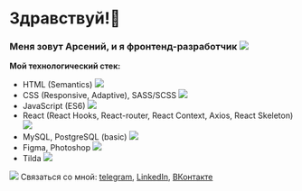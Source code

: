 # Здравствуй!👋
### Меня зовут Арсений, и я фронтенд-разработчик <img src="https://img.icons8.com/small/16/000000/developer.png"/>

**Мой технологический стек:**
* HTML (Semantics)  <img src="https://img.icons8.com/small/16/000000/source-code.png"/>
* CSS (Responsive, Adaptive), SASS/SCSS <img src="https://img.icons8.com/small/16/000000/css-filetype.png"/>
* JavaScript (ES6) <img src="https://img.icons8.com/small/16/000000/js.png"/>
* React (React Hooks, React-router, React Context, Axios, React Skeleton) <img src="https://img.icons8.com/small/16/000000/react.png"/>
* MySQL, PostgreSQL (basic) <img src="https://img.icons8.com/small/16/000000/sql.png"/>
* Figma, Photoshop <img src="https://img.icons8.com/small/16/000000/psd.png"/>
* Tilda <img src="https://img.icons8.com/small/16/000000/plugin.png"/>

<img src="https://img.icons8.com/small/16/000000/phone-not-being-used.png"/> Связаться со мной: [telegram](https://t.me/arseniy_punko), [LinkedIn](https://www.linkedin.com/in/arseniy-punko/), [ВКонтакте](https://vk.com/arseniy_punko)

<!--
**Bloodw1n/Bloodw1n** is a ✨ _special_ ✨ repository because its `README.md` (this file) appears on your GitHub profile.

Here are some ideas to get you started:

- 🔭 I’m currently working on ...
- 🌱 I’m currently learning ...
- 👯 I’m looking to collaborate on ...
- 🤔 I’m looking for help with ...
- 💬 Ask me about ...
- 📫 How to reach me: ...
- 😄 Pronouns: ...
- ⚡ Fun fact: ...
-->
